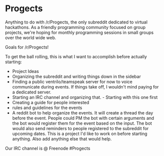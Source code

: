# Progects
Anything to do with /r/Progects, the only subreddit dedicated to virtual hackathons. As a friendly programming community focused on group projects, we're hoping for monthly programming sessions in small groups over the world wide web. 

Goals for /r/Progects!

To get the ball rolling, this is what I want to accomplish before actually starting:
  
  * Project Ideas
  * Organizing the subreddit and writing things down in the sidebar
  * Finding a public ventrilo/teamspeak server for now to voice communicate during events. If things take off, I wouldn't mind      paying for a dedicated server.
  * Starting an IRC channel and organizing that. - Starting with this one first
  * Creating a guide for people interested 
  * rules and guidelines for the events
  * A reddit bot to help organize the events. It will create a thread the day before the event. People could PM the bot with certain arguments and the bot would register them for the event based on the input. The bot would also send reminders to people registered to the subreddit for upcoming dates. This is a project I'd like to work on before starting anything. Also add anything else that would help.
  
  
  Our IRC channel is @ Freenode #Progects
